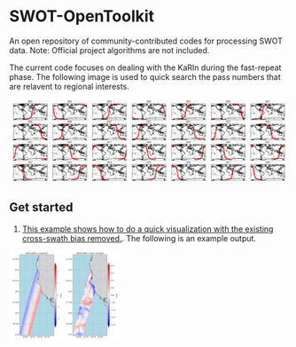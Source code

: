 # SWOT-OpenToolkit
An open repository of community-contributed codes for processing SWOT data. Note: Official project algorithms are not included.

The current code focuses on dealing with the KaRIn during the fast-repeat phase. The following image is used to quick search the pass numbers that are relavent to regional interests. 

![Passes over the calval period](media/calval_passes_locations.png)


## Get started 

1. [This example shows how to do a quick visualization with the existing cross-swath bias removed.](examples/simple_visualization.ipynb). The following is an example output. 
<img src="media/figures/ssha_karin_2_california.png" alt="Alt Text" width="200">
